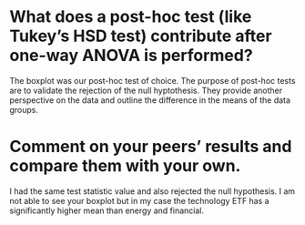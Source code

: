 # What does a post-hoc test (like Tukey’s HSD test) contribute after one-way ANOVA is performed?
The boxplot was our post-hoc test of choice.  The purpose of post-hoc tests are to validate the rejection of the null hyptothesis.  They provide another perspective on the data and outline the difference in the means of the data groups.

# Comment on your peers’ results and compare them with your own.
I had the same test statistic value and also rejected the null hypothesis.  I am not able to see your boxplot but in my case the technology ETF has a significantly higher mean than energy and financial.
